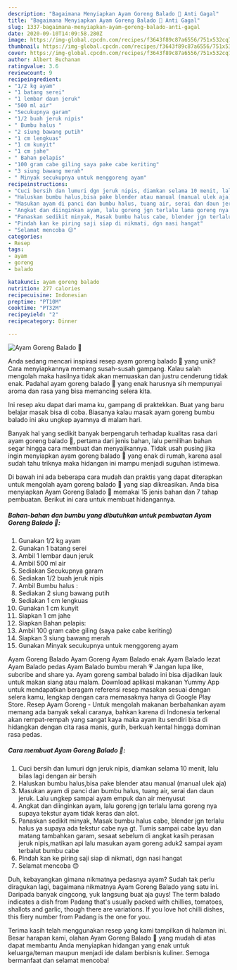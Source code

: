 ```yaml
---
description: "Bagaimana Menyiapkan Ayam Goreng Balado 🍗 Anti Gagal"
title: "Bagaimana Menyiapkan Ayam Goreng Balado 🍗 Anti Gagal"
slug: 1337-bagaimana-menyiapkan-ayam-goreng-balado-anti-gagal
date: 2020-09-10T14:09:58.280Z
image: https://img-global.cpcdn.com/recipes/f3643f89c87a6556/751x532cq70/ayam-goreng-balado-🍗-foto-resep-utama.jpg
thumbnail: https://img-global.cpcdn.com/recipes/f3643f89c87a6556/751x532cq70/ayam-goreng-balado-🍗-foto-resep-utama.jpg
cover: https://img-global.cpcdn.com/recipes/f3643f89c87a6556/751x532cq70/ayam-goreng-balado-🍗-foto-resep-utama.jpg
author: Albert Buchanan
ratingvalue: 3.6
reviewcount: 9
recipeingredient:
- "1/2 kg ayam"
- "1 batang serei"
- "1 lembar daun jeruk"
- "500 ml air"
- "Secukupnya garam"
- "1/2 buah jeruk nipis"
- " Bumbu halus "
- "2 siung bawang putih"
- "1 cm lengkuas"
- "1 cm kunyit"
- "1 cm jahe"
- " Bahan pelapis"
- "100 gram cabe giling saya pake cabe keriting"
- "3 siung bawang merah"
- " Minyak secukupnya untuk menggoreng ayam"
recipeinstructions:
- "Cuci bersih dan lumuri dgn jeruk nipis, diamkan selama 10 menit, lalu bilas lagi dengan air bersih"
- "Haluskan bumbu halus,bisa pake blender atau manual (manual ulek aja)"
- "Masukan ayam di panci dan bumbu halus, tuang air, serai dan daun jeruk. Lalu ungkep sampai ayam empuk dan air menyusut"
- "Angkat dan diinginkan ayam, lalu goreng jgn terlalu lama goreng nya supaya tekstur ayam tidak keras dan alot."
- "Panaskan sedikit minyak, Masak bumbu halus cabe, blender jgn terlalu halus ya supaya ada tekstur cabe nya gt. Tumis sampai cabe layu dan matang tambahkan garam, sesaat sebelum di angkat kasih perasan jeruk nipis,matikan api lalu masukan ayam goreng aduk2 sampai ayam terbalut bumbu cabe"
- "Pindah kan ke piring saji siap di nikmati, dgn nasi hangat"
- "Selamat mencoba 😊"
categories:
- Resep
tags:
- ayam
- goreng
- balado

katakunci: ayam goreng balado 
nutrition: 277 calories
recipecuisine: Indonesian
preptime: "PT10M"
cooktime: "PT32M"
recipeyield: "2"
recipecategory: Dinner

---
```



![Ayam Goreng Balado 🍗](https://img-global.cpcdn.com/recipes/f3643f89c87a6556/751x532cq70/ayam-goreng-balado-🍗-foto-resep-utama.jpg)

Anda sedang mencari inspirasi resep ayam goreng balado 🍗 yang unik? Cara menyiapkannya memang susah-susah gampang. Kalau salah mengolah maka hasilnya tidak akan memuaskan dan justru cenderung tidak enak. Padahal ayam goreng balado 🍗 yang enak harusnya sih mempunyai aroma dan rasa yang bisa memancing selera kita.

Ini resep aku dapat dari mama ku, gampang di praktekkan. Buat yang baru belajar masak bisa di coba. Biasanya kalau masak ayam goreng bumbu balado ini aku ungkep ayamnya di malam hari.

Banyak hal yang sedikit banyak berpengaruh terhadap kualitas rasa dari ayam goreng balado 🍗, pertama dari jenis bahan, lalu pemilihan bahan segar hingga cara membuat dan menyajikannya. Tidak usah pusing jika ingin menyiapkan ayam goreng balado 🍗 yang enak di rumah, karena asal sudah tahu triknya maka hidangan ini mampu menjadi suguhan istimewa.


Di bawah ini ada beberapa cara mudah dan praktis yang dapat diterapkan untuk mengolah ayam goreng balado 🍗 yang siap dikreasikan. Anda bisa menyiapkan Ayam Goreng Balado 🍗 memakai 15 jenis bahan dan 7 tahap pembuatan. Berikut ini cara untuk membuat hidangannya.

<!--inarticleads1-->

##### Bahan-bahan dan bumbu yang dibutuhkan untuk pembuatan Ayam Goreng Balado 🍗:

1. Gunakan 1/2 kg ayam
1. Gunakan 1 batang serei
1. Ambil 1 lembar daun jeruk
1. Ambil 500 ml air
1. Sediakan Secukupnya garam
1. Sediakan 1/2 buah jeruk nipis
1. Ambil  Bumbu halus :
1. Sediakan 2 siung bawang putih
1. Sediakan 1 cm lengkuas
1. Gunakan 1 cm kunyit
1. Siapkan 1 cm jahe
1. Siapkan  Bahan pelapis:
1. Ambil 100 gram cabe giling (saya pake cabe keriting)
1. Siapkan 3 siung bawang merah
1. Gunakan  Minyak secukupnya untuk menggoreng ayam


Ayam Goreng Balado Ayam Goreng Ayam Balado enak Ayam Balado lezat Ayam Balado pedas Ayam Balado bumbu merah 💗 Jangan lupa like, subcribe and share ya. Ayam goreng sambal balado ini bisa dijadikan lauk untuk makan siang atau malam. Download aplikasi makanan Yummy App untuk mendapatkan beragam referensi resep masakan sesuai dengan selera kamu, lengkap dengan cara memasaknya hanya di Google Play Store. Resep Ayam Goreng - Untuk mengolah makanan berbahankan ayam memang ada banyak sekali caranya, bahkan karena di Indonesia terkenal akan rempat-rempah yang sangat kaya maka ayam itu sendiri bisa di hidangkan dengan cita rasa manis, gurih, berkuah kental hingga dominan rasa pedas. 

<!--inarticleads2-->

##### Cara membuat Ayam Goreng Balado 🍗:

1. Cuci bersih dan lumuri dgn jeruk nipis, diamkan selama 10 menit, lalu bilas lagi dengan air bersih
1. Haluskan bumbu halus,bisa pake blender atau manual (manual ulek aja)
1. Masukan ayam di panci dan bumbu halus, tuang air, serai dan daun jeruk. Lalu ungkep sampai ayam empuk dan air menyusut
1. Angkat dan diinginkan ayam, lalu goreng jgn terlalu lama goreng nya supaya tekstur ayam tidak keras dan alot.
1. Panaskan sedikit minyak, Masak bumbu halus cabe, blender jgn terlalu halus ya supaya ada tekstur cabe nya gt. Tumis sampai cabe layu dan matang tambahkan garam, sesaat sebelum di angkat kasih perasan jeruk nipis,matikan api lalu masukan ayam goreng aduk2 sampai ayam terbalut bumbu cabe
1. Pindah kan ke piring saji siap di nikmati, dgn nasi hangat
1. Selamat mencoba 😊


Duh, kebayangkan gimana nikmatnya pedasnya ayam? Sudah tak perlu diragukan lagi, bagaimana nikmatnya Ayam Goreng Balado yang satu ini. Daripada banyak cingcong, yuk langsung buat aja guys! The term balado indicates a dish from Padang that&#39;s usually packed with chillies, tomatoes, shallots and garlic, though there are variations. If you love hot chilli dishes, this fiery number from Padang is the one for you. 

Terima kasih telah menggunakan resep yang kami tampilkan di halaman ini. Besar harapan kami, olahan Ayam Goreng Balado 🍗 yang mudah di atas dapat membantu Anda menyiapkan hidangan yang enak untuk keluarga/teman maupun menjadi ide dalam berbisnis kuliner. Semoga bermanfaat dan selamat mencoba!
